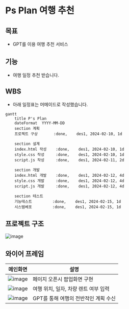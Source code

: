 # Ps Plan 여행 추천

## 목표
* GPT를 이용 여행 추천 서비스

## 기능
* 여행 일정 추천 받습니다.

## WBS
* 아래 일정표는 머메이드로 작성했습니다.
```mermaid
gantt
    title P's Plan
    dateFormat  YYYY-MM-DD
    section 계획
    프로젝트 구상       :done,    des1, 2024-02-10, 1d

    section 설계
    index.html 작성    :done,    des1, 2024-02-10, 1d
    style.css 작성     :done,    des1, 2024-02-10, 1d
    script.js 작성     :done,    des1, 2024-02-11, 2d

    section 개발
    index.html 개발    :done,    des1, 2024-02-12, 4d
    style.css 개발     :done,    des1, 2024-02-12, 4d
    script.js 개발     :done,    des1, 2024-02-12, 4d

    section 테스트
    기능테스트         :done,    des1, 2024-02-15, 1d
    시스템베포         :done,    des1, 2024-02-15, 1d
```

## 프로젝트 구조
![image](https://github.com/vin00/recommand_tour/assets/155034374/4adce29f-d3be-41ee-b5ae-c7113737d072)

## 와이어 프레임

|메인화면|설명|
|------|----|
|![image](https://github.com/vin00/recommand_tour/assets/155034374/9c5543e5-7f5b-4c5b-92d6-375ea856bffa)|페이지 오픈시 팝업화면 구현|
|![image](https://github.com/vin00/recommand_tour/assets/155034374/e7055950-b046-42ba-b207-7279a6ebd272)|여행 위치, 일자, 차량 렌트 여부 입력|
|![image](https://github.com/vin00/recommand_tour/assets/155034374/7bab2264-3bef-4871-905f-6ab296ead0eb)|GPT를 통해 여행의 전반적인 계획 수신|
